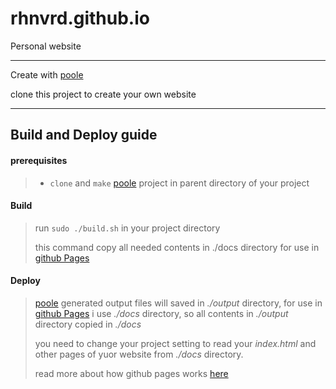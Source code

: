 # rhnvrd.github.io

Personal website

---

Create with [poole](https://hg.sr.ht/~obensonne/poole)

clone this project to create your own website

---

## Build and Deploy guide

#### prerequisites

> - `clone` and `make` [poole](https://hg.sr.ht/~obensonne/poole) project in parent directory of your project

#### Build

> run `sudo ./build.sh` in your project directory
> 
> this command copy all needed contents in ./docs directory for use in [github Pages](https://pages.github.com) 

#### Deploy

> [poole](https://hg.sr.ht/~obensonne/poole) generated output files will saved in *./output* directory, for use in [github Pages](https://pages.github.com) i use *./docs* directory, so all contents in *./output* directory copied in *./docs* 
> 
> you need to change your project setting to read your *index.html* and other pages of yuor website from *./docs* directory.
> 
> read more about how github pages works [here](https://pages.github.com/)
